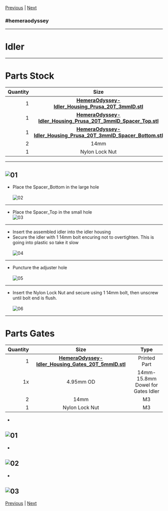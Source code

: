 [Previous](02_Part_Right.md) | [Next](04_X_Carriage.md)
### #hemeraodyssey
---
# Idler
---
# Parts Stock
|Quantity|Size|Type|
|---:|:---:|:---:|
|1|[**HemeraOdyssey-Idler_Housing_Prusa_20T_3mmID.stl**](../HemeraOdyssey_STLs_BETA/HemeraOdyssey-Idler_Housing_Prusa_20T_3mmID.stl)|Printed Part|
|1|[**HemeraOdyssey-Idler_Housing_Prusa_20T_3mmID_Spacer_Top.stl**](../HemeraOdyssey_STLs_BETA/HemeraOdyssey-Idler_Housing_Prusa_20T_3mmID_Spacer_Top.stl)|Printed Part|
|1|[**HemeraOdyssey-Idler_Housing_Prusa_20T_3mmID_Spacer_Bottom.stl**](../HemeraOdyssey_STLs_BETA/HemeraOdyssey-Idler_Housing_Prusa_20T_3mmID_Spacer_Bottom.stl)|Printed Part|
|2|14mm|M3|
|1|Nylon Lock Nut|M3|
---
![01](../img/Idlers/Stock/01.jpg)
---
* Place the Spacer_Bottom in the large hole<br>  
![02](../img/Idlers/Stock/02.jpg)
---
* Place the Spacer_Top in the small hole<br> 
![03](../img/Idlers/Stock/03.jpg)
---
* Insert the assembled idler into the idler housing
* Secure the idler with 1 14mm bolt encuring not to overtighten. This is going into plastic so take it slow<br>  
![04](../img/Idlers/Stock/04.jpg)
---
* Puncture the adjuster hole<br>  
![05](../img/Idlers/Stock/05.jpg)
---
* Insert the Nylon Lock Nut and secure using 1 14mm bolt, then unscrew until bolt end is flush.<br>  
![06](../img/Idlers/Stock/06.jpg)
---
# Parts Gates
|Quantity|Size|Type|
|---:|:---:|:---:|
|1|[**HemeraOdyssey-Idler_Housing_Gates_20T_5mmID.stl**](../HemeraOdyssey_STLs_BETA/HemeraOdyssey-Idler_Housing_Gates_20T_5mmID.stl)|Printed Part|
|1x|4.95mm OD|14mm-15.8mm Dowel for Gates Idler|
|2|14mm|M3|
|1|Nylon Lock Nut|M3|
* <br>  
![01](../img/Idlers/Gates/01.jpg)
---
* <br>  
![02](../img/Idlers/Gates/02.jpg)
---
* <br>  
![03](../img/Idlers/Gates/03.jpg)
---
[Previous](02_Part_Right.md) | [Next](04_X_Carriage.md)